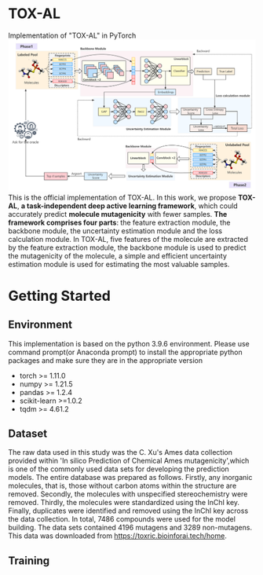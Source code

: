 # TOX-AL
Implementation of "TOX-AL" in PyTorch
![image](https://github.com/Felicityxuhy/TOX-AL/blob/main/TOX-AL%20Structure.png)
This is the official implementation of TOX-AL. In this work, we propose **TOX-AL**, **a task-independent deep active learning framework**, which could accurately predict **molecule mutagenicity** with fewer samples. **The framework comprises four parts**: the feature extraction module, the backbone module, the uncertainty estimation module and the loss calculation module. In TOX-AL, five features of the molecule are extracted by the feature extraction module, the backbone module is used to predict the mutagenicity of the molecule, a simple and efficient uncertainty estimation module is used for estimating the most valuable samples.

# Getting Started
## Environment
This implementation is based on the python 3.9.6 environment.
Please use command prompt(or Anaconda prompt) to install the appropriate python packages and make sure they are in the appropriate version
- torch >= 1.11.0
- numpy >= 1.21.5
- pandas >= 1.2.4
- scikit-learn >=1.0.2
- tqdm >= 4.61.2

## Dataset
The raw data used in this study was the C. Xu's Ames data collection provided within 'In silico Prediction of Chemical Ames mutagenicity',which is one of the commonly used data sets for developing the prediction models. The entire database was prepared as follows. Firstly, any inorganic molecules, that is, those without carbon atoms within the structure are removed. Secondly, the molecules with unspecified stereochemistry were removed. Thirdly, the molecules were standardized using the InChI key. Finally, duplicates were identified and removed using the InChI key across the data collection.
In total, 7486 compounds were used for the model building. The data sets contained 4196 mutagens and 3289 non-mutagens. This data was downloaded from https://toxric.bioinforai.tech/home.

## Training

